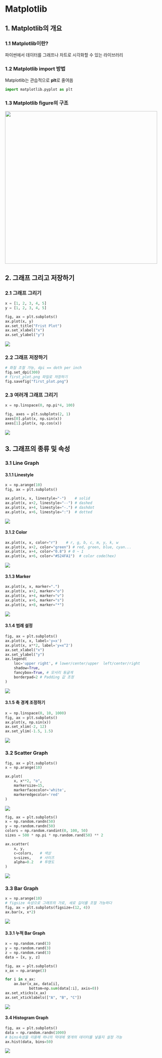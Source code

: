 # Matplotlib

## 1. Matplotlib의 개요
### 1.1 Matplotlib이란?
파이썬에서 데이터를 그래프나 차트로 시각화할 수 있는 라이브러리

### 1.2 Matplotlib import 방법
Matplotlib는 관습적으로 **plt**로 줄여씀
```python
import matplotlib.pyplot as plt
```
### 1.3 Matplotlib figure의 구조
<image src="https://user-images.githubusercontent.com/110414297/185372425-9935fddd-f6d3-4721-a06f-ad655ec2e30b.png" width="500px"/>


## 2. 그래프 그리고 저장하기
### 2.1 그래프 그리기
```python
x = [1, 2, 3, 4, 5]
y = [1, 2, 3, 4, 5]

fig, ax = plt.subplots()
ax.plot(x, y)
ax.set_title("Frist Plot")
ax.set_xlabel("x")
ax.set_ylabel("y")
```
<image src="https://user-images.githubusercontent.com/110414297/185342023-2e1961d3-317a-43f2-90ac-e012ca4c80aa.png"/>

### 2.2 그래프 저장하기
```python
# 화질 조절 가능, dpi == doth per inch
fig.set_dpi(300)
# first_plot.png 파일로 저장하기
fig.savefig("first_plot.png")
```
  
### 2.3 여러개 그래프 그리기
```python
x = np.linspace(0, np.pi*4, 100)

fig, axes = plt.subplots(2, 1)
axes[0].plot(x, np.sin(x))
axes[1].plot(x, np.cos(x))
```
<image src="https://user-images.githubusercontent.com/110414297/185382313-6d21dd4e-93a0-45e7-af5b-481ff42de926.png"/>

## 3. 그래프의 종류 및 속성
### 3.1 Line Graph
#### 3.1.1 Linestyle
```python
x = np.arange(10)
fig, ax = plt.subplots()

ax.plot(x, x, linestyle="-")    # solid
ax.plot(x, x+2, linestyle="--") # dashed
ax.plot(x, x+4, linestyle="-.") # dashdot
ax.plot(x, x+6, linestyle=":")  # dotted
```
<image src="https://user-images.githubusercontent.com/110414297/185592278-d5e67f0a-f42f-4649-90f9-dea00e22df4d.png"/>


#### 3.1.2 Color
```python
ax.plot(x, x, color="r")    # r, g, b, c, m, y, k, w
ax.plot(x, x+2, color="green") # red, green, blue, cyan...
ax.plot(x, x+4, color="0.8") # 0 ~ 1
ax.plot(x, x+6, color="#524FA1")  # color code(hex)
```
<image src="https://user-images.githubusercontent.com/110414297/185592384-6320535a-e3c8-498d-a0ce-9b37ac727ca4.png"/>


#### 3.1.3 Marker
```python
ax.plot(x, x, marker=".")
ax.plot(x, x+2, marker="o")
ax.plot(x, x+4, marker="v")
ax.plot(x, x+6, marker="s")
ax.plot(x, x+8, marker="*")
```
<image src="https://user-images.githubusercontent.com/110414297/185592444-ab918ec5-a207-4c6e-b6e6-997352c05f02.png"/>


#### 3.1.4 범례 설정
```python
fig, ax = plt.subplots()
ax.plot(x, x, label='y=x')
ax.plot(x, x**2, label='y=x^2')
ax.set_xlabel("x")
ax.set_ylabel("y")
ax.legend(
    loc='upper right', # lower/center/upper  left/center/right
    shadow=True,
    fancybox=True, # 모서리 둥글게
    borderpad=2 # Padding 값 조정
)
```
<image src="https://user-images.githubusercontent.com/110414297/185571800-5ed6e8d0-ad29-4782-9075-55213a327210.png"/>


#### 3.1.5 축 경계 조정하기
```python
x = np.linspace(0, 10, 1000)
fig, ax = plt.subplots()
ax.plot(x, np.sin(x))
ax.set_xlim(-2, 12)
ax.set_ylim(-1.5, 1.5)
```
<image src="https://user-images.githubusercontent.com/110414297/185567208-680f0a58-a780-482f-8a79-52c48f1cb47b.png"/>


### 3.2 Scatter Graph
```python
fig, ax = plt.subplots()
x = np.arange(10)

ax.plot(
    x, x**2, "o",
    markersize=15,
    markerfacecolor='white',
    markeredgecolor='red'
)
```
<image src="https://user-images.githubusercontent.com/110414297/185573789-fcca8d42-448e-42b7-a415-287a63af5ce6.png"/>

```python
fig, ax = plt.subplots()
x = np.random.randn(50)
y = np.random.randn(50)
colors = np.random.randint(0, 100, 50)
sizes = 500 * np.pi * np.random.rand(50) ** 2

ax.scatter(
    x, y,
    c=colors,   # 색상
    s=sizes,    # 사이즈
    alpha=0.2   # 투명도
)
```
<image src="https://user-images.githubusercontent.com/110414297/185574951-f68f15fa-ebbb-4e7c-b66d-bbe5618d9d6e.png"/>


### 3.3 Bar Graph
```python
x = np.arange(10)
# figsize 속성으로 그래프의 가로, 세로 길이를 조절 가능하다
fig, ax = plt.subplots(figsize=(12, 4))
ax.bar(x, x*2)
```
<image src="https://user-images.githubusercontent.com/110414297/185591922-f16d5d60-7563-45b1-9394-df37b065a703.png"/>


#### 3.3.1 누적 Bar Graph
```python
x = np.random.rand(3)
y = np.random.rand(3)
z = np.random.rand(3)
data = [x, y, z]

fig, ax = plt.subplots()
x_ax = np.arange(3)

for i in x_ax:
    ax.bar(x_ax, data[i],
           bottom=np.sum(data[:i], axis=0))
ax.set_xticks(x_ax)
ax.set_xticklabels(["A", "B", "C"])
```
<image src="https://user-images.githubusercontent.com/110414297/185603153-7091150b-bf32-4616-aa74-83e26ef80485.png"/>


#### 3.4 Histogram Graph
```python
fig, ax = plt.subplots()
data = np.random.randn(1000)
# bins속성을 이용해 하나의 막대에 몇개의 데이터를 넣을지 설정 가능
ax.hist(data, bins=50)
```
<image src="https://user-images.githubusercontent.com/110414297/185604467-980cc4e0-43d0-4334-b12c-d5439b1ff355.png"/>
